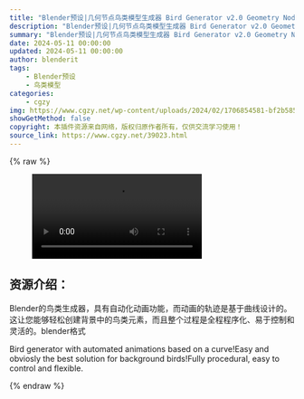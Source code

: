 ```yaml
---
title: "Blender预设|几何节点鸟类模型生成器 Bird Generator v2.0 Geometry Nodes"
description: "Blender预设|几何节点鸟类模型生成器 Bird Generator v2.0 Geometry Nodes"
summary: "Blender预设|几何节点鸟类模型生成器 Bird Generator v2.0 Geometry Nodes"
date: 2024-05-11 00:00:00
updated: 2024-05-11 00:00:00
author: blenderit
tags: 
    - Blender预设
    - 鸟类模型
categories:
    - cgzy
img: https://www.cgzy.net/wp-content/uploads/2024/02/1706854581-bf2b585aaeb7a04.webp
showGetMethod: false
copyright: 本插件资源来自网络，版权归原作者所有，仅供交流学习使用！
source_link: https://www.cgzy.net/39023.html
---
```


{% raw %}
<figure class="wp-block-video aligncenter"><video controls src="http://cloud.video.taobao.com/play/u/null/p/1/e/6/t/1/448734285166.mp4"></video></figure><div class="wp-block-pandastudio-title"><div class="title_style_01"><h2 id="h2-0">资源介绍：</h2></div></div><p class="is-style-text-indent-2em">Blender的鸟类生成器，具有自动化动画功能，而动画的轨迹是基于曲线设计的。这让您能够轻松创建背景中的鸟类元素，而且整个过程是全程程序化、易于控制和灵活的。blender格式</p><p>Bird generator with automated animations based on a curve!Easy and obviosly the best solution for background birds!Fully procedural, easy to control and flexible.</p>
<div style="display: none">cgzy</div>
{% endraw %}